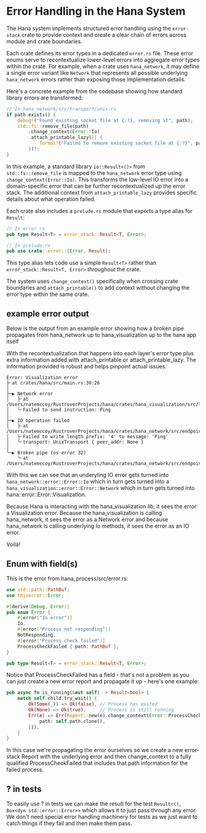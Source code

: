 # Error Handling in the Hana System

The Hana system implements structured error handling using the `error-stack` crate to provide context and create a clear chain of errors across module and crate boundaries.

Each crate defines its error types in a dedicated `error.rs` file. These error enums serve to recontextualize lower-level errors into aggregate error types within the crate. For example, when a crate uses `hana_network`, it may define a single error variant like `Network` that represents all possible underlying `hana_network` errors rather than exposing those implementation details.

Here's a concrete example from the codebase showing how standard library errors are transformed:

```rust
// In hana_network/src/transport/unix.rs
if path.exists() {
    debug!("Found existing socket file at {:?}, removing it", path);
    std::fs::remove_file(path)
        .change_context(Error::Io)
        .attach_printable_lazy(|| {
            format!("Failed to remove existing socket file at {:?}", path)
        })?;
}
```

In this example, a standard library `io::Result<()>` from `std::fs::remove_file` is mapped to the `hana_network` error type using `change_context(Error::Io)`. This transforms the low-level IO error into a domain-specific error that can be further recontextualized up the error stack. The additional context from `attach_printable_lazy` provides specific details about what operation failed.

Each crate also includes a `prelude.rs` module that exports a type alias for `Result`:

```rust
// In error.rs
pub type Result<T> = error_stack::Result<T, Error>;

// In prelude.rs
pub use crate::error::{Error, Result};
```

This type alias lets code use a simple `Result<T>` rather than `error_stack::Result<T, Error>` throughout the crate.

The system uses `change_context()` specifically when crossing crate boundaries and `attach_printable()` to add context without changing the error type within the same crate.

## example error output
Below is the output from an example error showing how a broken pipe propagates from hana_network up to hana_visualization up to the hana app itself

With the recontextualization that happens into each layer's error type plus extra information added with attach_printable or attach_printable_lazy. The information provided is robust and helps pinpoint actual issues.

```
Error: Visualization error
├╴at crates/hana/src/main.rs:30:26
│
├─▶ Network error
│   ├╴at /Users/natemccoy/RustroverProjects/hana/crates/hana_visualization/src/lib.rs:85:14
│   ╰╴Failed to send instruction: Ping
│
├─▶ IO operation failed
│   ├╴at /Users/natemccoy/RustroverProjects/hana/crates/hana_network/src/endpoint/base_endpoint.rs:44:14
│   ├╴Failed to write length prefix: '4' to message: 'Ping'
│   ╰╴transport: UnixTransport { peer_addr: None }
│
╰─▶ Broken pipe (os error 32)
    ╰╴at /Users/natemccoy/RustroverProjects/hana/crates/hana_network/src/endpoint/base_endpoint.rs:44:14
```

With this we can see that an underyling IO error gets turned into  `hana_network::error::Error::Io` which in turn gets turned into a `hana_visualization::error::Error::Network` which in turn gets turned into hana::error::Error::Visualization.

Because Hana is interacting with the hana_visualization lib, it sees the error a Visualization error. Because the hana_visualization is calling hana_network, it sees the error as a Network error and because hana_network is calling underlying Io methods, it sees the error as an IO error.

Voilá!

## Enum with field(s)
This is the error from hana_process/src/error.rs:
```rust
use std::path::PathBuf;
use thiserror::Error;

#[derive(Debug, Error)]
pub enum Error {
    #[error("Io error")]
    Io,
    #[error("Process not responding")]
    NotResponding,
    #[error("Process check failed")]
    ProcessCheckFailed { path: PathBuf },
}

pub type Result<T> = error_stack::Result<T, Error>;
```

Notice that ProcessCheckFailed has a field - that's not a problem as you can just create a new error report and propagate it up - here's one example:

```rust
pub async fn is_running(&mut self) -> Result<bool> {
    match self.child.try_wait() {
        Ok(Some(_)) => Ok(false), // Process has exited
        Ok(None) => Ok(true),     // Process is still running
        Err(e) => Err(Report::new(e).change_context(Error::ProcessCheckFailed {
            path: self.path.clone(),
        })),
    }
}
```
In this case we're propagating the error ourselves so we create a new error-stack Report with the underlying error and then change_context to a fully qualified ProcessCheckFailed that includes that path information for the failed process.

## ? in tests
To easily use ? in tests we can make the result for the test ```Result<(), Box<dyn std::error::Error>>``` which allows it to just pass through any error. We don't need special error handling machinery for tests as we just want to catch things if they fail and then make them pass.

